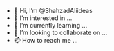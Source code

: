 - 👋 Hi, I’m @ShahzadAliideas
- 👀 I’m interested in ...
- 🌱 I’m currently learning ...
- 💞️ I’m looking to collaborate on ...
- 📫 How to reach me ...

<!---
ShahzadAliideas/ShahzadAliideas is a ✨ special ✨ repository because its `README.md` (this file) appears on your GitHub profile.
You can click the Preview link to take a look at your changes.
--->
